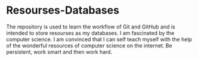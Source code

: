 # Resourses-Databases
The repository is used to learn the workflow of Git and GitHub and is intended to store resourses as my databases.
I am fascinated by the computer science. I am convinced that I can self teach myself with the help of the wonderful resources of computer science on the internet. Be persistent, work smart and then work hard.
